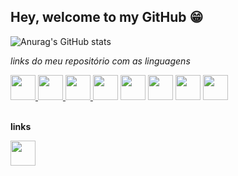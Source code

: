 
## Hey, welcome to my GitHub 😁

<!--
**VRuanFab/VRuanFab** is a ✨ _special_ ✨ repository because its `README.md` (this file) appears on your GitHub profile.

Here are some ideas to get you started:

- 🔭 I’m currently working on ...
- 🌱 I’m currently learning ...
- 👯 I’m looking to collaborate on ...
- 🤔 I’m looking for help with ...
- 💬 Ask me about ...
- 📫 How to reach me: ...
- 😄 Pronouns: ...
- ⚡ Fun fact: ...
-->

![Anurag's GitHub stats](https://github-readme-stats.vercel.app/api?username=vruanfab&theme=material-palenight&show_icons=true)

*links do meu repositório com as linguagens*

<div margin-inline="5" display="flex">
  <a href="https://github.com/VRuanFab?tab=repositories&q=&type=&language=javascript&sort=" target="_blank">
    <img loading="lazy" src="https://cdn.jsdelivr.net/gh/devicons/devicon@latest/icons/javascript/javascript-original.svg" width="40" height="40" target="_blank"/>
  <a/>

  <a href="https://github.com/VRuanFab?tab=repositories&q=&type=&language=typescript&sort=">
    <img src="https://img.icons8.com/?size=100&id=Xf1sHBmY73hA&format=png&color=000000" width="40" height="40" target="_blank"/>
  </a>
    
  <a href="https://github.com/VRuanFab?tab=repositories&q=&type=&language=python&sort=" target="_blank">
    <img src="https://cdn.jsdelivr.net/gh/devicons/devicon@latest/icons/python/python-original.svg" width="40" height="40" target="_blank"/>
  </a>

  <img src="https://img.icons8.com/?size=100&id=38561&format=png&color=000000" width="40" height="40" target="_blank"/>

  <img src="https://img.icons8.com/?size=100&id=20909&format=png&color=000000" width="40" height="40" target="_blank"/> 

  <img src="https://img.icons8.com/?size=100&id=21278&format=png&color=000000" width="40" height="40" target="_blank"/>

  <img src="https://img.icons8.com/?size=100&id=54087&format=png&color=000000" width="40" height="40" target="_blank"/>

  <img src="https://img.icons8.com/?size=100&id=asWSSTBrDlTW&format=png&color=000000" width="40" height="40" target="_blank"/>

</div>
<br/>

**links**
<div >
  <a href="https://www.linkedin.com/in/ruan-fabricio-340739165/" target="_blank">
    <img src="https://cdn.jsdelivr.net/gh/devicons/devicon@latest/icons/linkedin/linkedin-original.svg" width="40" height="40" target="_blank"/>
  </a>
</div>
